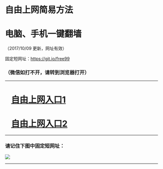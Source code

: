 ﻿# 自由上网简易方法

# 电脑、手机一键翻墙

（2017/10/09 更新，网址有效）

固定短网址：https://git.io/free99

### （微信如打不开，请转到浏览器打开）


***





# &nbsp;&nbsp; <a href="http://ft1974028967.fwq-tz-1001.info/fwqtz01.html?t=100900122209 " target="_blank">自由上网入口1</a>
# &nbsp;&nbsp; <a href="http://ft1445020117.fwq-tz-1002.info/fwqtz02.html?t=100900122139 " target="_blank">自由上网入口2</a>
***

### 请记住下图中固定短网址：

<img src="https://s3-us-west-2.amazonaws.com/fwq-1001/yjfq-20170905okok.png" /> 


***

